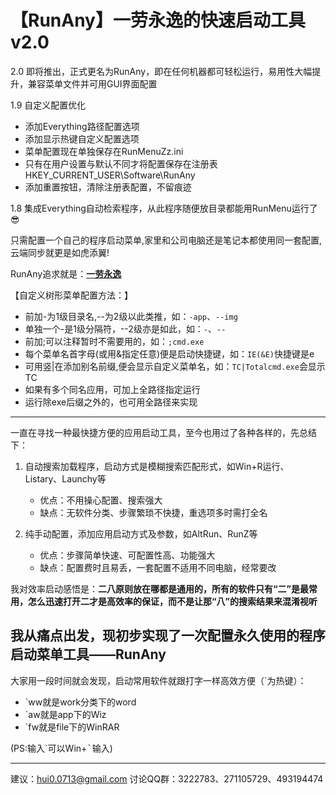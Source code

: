 # 【RunAny】一劳永逸的快速启动工具 v2.0

2.0 即将推出，正式更名为RunAny，即在任何机器都可轻松运行，易用性大幅提升，兼容菜单文件并可用GUI界面配置

1.9 自定义配置优化

+ 添加Everything路径配置选项
+ 添加显示热键自定义配置选项
+ 菜单配置现在单独保存在RunMenuZz.ini
+ 只有在用户设置与默认不同才将配置保存在注册表HKEY_CURRENT_USER\Software\RunAny
+ 添加重置按钮，清除注册表配置，不留痕迹

1.8 集成Everything自动检索程序，从此程序随便放目录都能用RunMenu运行了😎

只需配置一个自己的程序启动菜单,家里和公司电脑还是笔记本都使用同一套配置,云端同步就更是如虎添翼!

RunAny追求就是：<u>**一劳永逸**</u>

【自定义树形菜单配置方法：】
* 前加-为1级目录名,--为2级以此类推，如：`-app`、`--img`
* 单独一个-是1级分隔符，--2级亦是如此，如：`-`、`--`
* 前加;可以注释暂时不需要用的，如：`;cmd.exe`
* 每个菜单名首字母(或用&指定任意)便是启动快捷键，如：`IE(&E)`快捷键是e
* 可用竖|在添加别名前缀,便会显示自定义菜单名，如：`TC|Totalcmd.exe`会显示TC
* 如果有多个同名应用，可加上全路径指定运行
* 运行除exe后缀之外的，也可用全路径来实现

---

一直在寻找一种最快捷方便的应用启动工具，至今也用过了各种各样的，先总结下：

1. 自动搜索加载程序，启动方式是模糊搜索匹配形式，如Win+R运行、Listary、Launchy等
    - 优点：不用操心配置、搜索强大
    - 缺点：无软件分类、步骤繁琐不快捷，重选项多时需打全名

2. 纯手动配置，添加应用启动方式及参数，如AltRun、RunZ等
    - 优点：步骤简单快速、可配置性高、功能强大
    - 缺点：配置费时且易丢，一套配置不适用不同电脑，经常要改


我对效率启动感悟是：**二八原则放在哪都是通用的，所有的软件只有“二”是最常用，怎么迅速打开二才是高效率的保证，而不是让那“八”的搜索结果来混淆视听**

我从痛点出发，现初步实现了一次配置永久使用的程序启动菜单工具——RunAny
---

大家用一段时间就会发现，启动常用软件就跟打字一样高效方便（\`为热键）：

- \`ww就是work分类下的word
- \`aw就是app下的Wiz
- \`fw就是file下的WinRAR

(PS:输入\`可以Win+<kbd>\`</kbd>输入)

---

建议：hui0.0713@gmail.com 讨论QQ群：3222783、271105729、493194474
